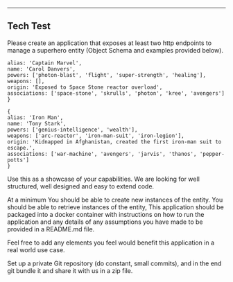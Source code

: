 -----------------------------------------------------------------------
Tech Test
-----------------------------------------------------------------------

Please create an application that exposes at least two http endpoints to manage a superhero entity (Object Schema and examples provided below).

```{
alias: 'Captain Marvel',
name: 'Carol Danvers',
powers: ['photon-blast', 'flight', 'super-strength', 'healing'],
weapons: [],
origin: 'Exposed to Space Stone reactor overload',
associations: ['space-stone', 'skrulls', 'photon', 'kree', 'avengers']
}

{
alias: 'Iron Man',
name: 'Tony Stark',
powers: ['genius-intelligence', 'wealth'],
weapons: ['arc-reactor', 'iron-man-suit', 'iron-legion'],
origin: 'Kidnapped in Afghanistan, created the first iron-man suit to escape.',
associations: ['war-machine', 'avengers', 'jarvis', 'thanos', 'pepper-potts']
}
```

Use this as a showcase of your capabilities. We are looking for well structured, well designed and easy to extend code.

At a minimum
You should be able to create new instances of the entity.
You should be able to retrieve instances of the entity,
This application should be packaged into a docker container with instructions on how to run the application and any details of any assumptions you have made to be provided in a README.md file.

Feel free to add any elements you feel would benefit this application in a real world use case.

Set up a private Git repository (do constant, small commits), and in the end git bundle
it and share it with us in a zip file.
